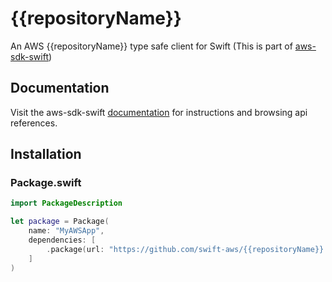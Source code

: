 # {{repositoryName}}

An AWS {{repositoryName}} type safe client for Swift (This is part of [aws-sdk-swift](https://github.com/noppoMan/aws-sdk-swift))

## Documentation

Visit the aws-sdk-swift [documentation](http://htmlpreview.github.io/?https://github.com/noppoMan/aws-sdk-swift-doc/blob/master/docs/index.html) for instructions and browsing api references.

## Installation

### Package.swift

```swift
import PackageDescription

let package = Package(
    name: "MyAWSApp",
    dependencies: [
        .package(url: "https://github.com/swift-aws/{{repositoryName}}.git", .upToNextMajor(from: "{{version.major}}.{{version.minor}}.{{version.patch}}"))
    ]
)
```
